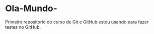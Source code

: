 # Ola-Mundo-
Primeiro repositorio do curso de Git e GitHub
estou usando para fazer testes no GitHub.
